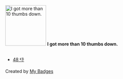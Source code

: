 <img src="https://my-badges.github.io/my-badges/thumbs-down-10.png" alt="I got more than 10 thumbs down." title="I got more than 10 thumbs down." width="128">
<strong>I got more than 10 thumbs down.</strong>
<br><br>

* <a href="https://github.com/vercel/next.js/discussions/27666#discussioncomment-1124367">48 👎</a>


Created by <a href="https://github.com/my-badges/my-badges">My Badges</a>